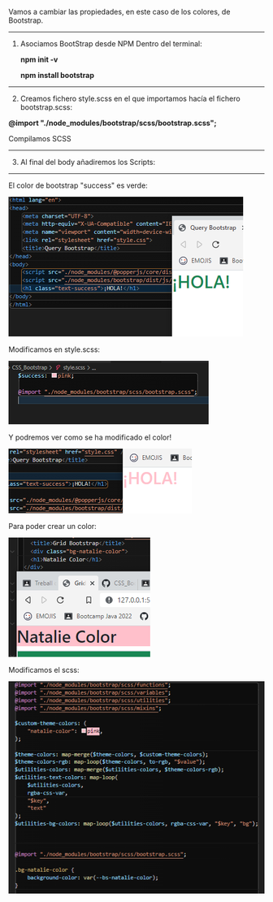 Vamos a cambiar las propiedades, en este caso de los colores, de Bootstrap.

----

1. Asociamos BootStrap desde NPM
    Dentro del terminal: 

   **npm init -v**

   **npm install bootstrap**

----
2. Creamos fichero style.scss en el que importamos hacía el fichero bootstrap.scss:

**@import "./node_modules/bootstrap/scss/bootstrap.scss";**

Compilamos SCSS

----

3. Al final del body añadiremos los Scripts:

 **<sript src="./node_modules/@popperjs/core/dist/umd/popper-base.min.js"></sript>**
  **<script src="./node_modules/bootstrap/dist/js/bootstrap.min.js"></script>**

----
  
  El color de bootstrap "success" es verde:
  
![Alt text](primera_captura.PNG "primera captura")


Modificamos en style.scss:



![Alt text](segunda_Captura.PNG "segunda captura")

Y podremos ver como se ha modificado el color!

![Alt text](tercera_captura.PNG "tercera captura")


Para poder crear un color: 


![Alt_text](nombre_captura.PNG "nombre captura")

Modificamos el scss:


![Alt_text](color_captura.PNG "color captura")
